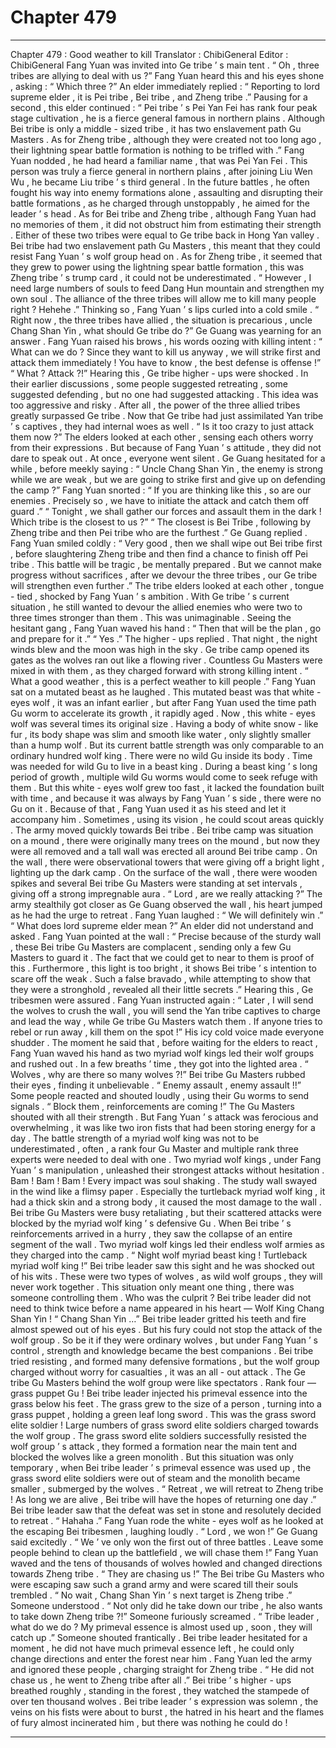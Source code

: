 
# Chapter 479


---

Chapter 479 : Good weather to kill
Translator : ChibiGeneral Editor : ChibiGeneral
Fang Yuan was invited into Ge tribe ’ s main tent .
“ Oh , three tribes are allying to deal with us ?” Fang Yuan heard this and his eyes shone , asking : “ Which three ?”
An elder immediately replied : “ Reporting to lord supreme elder , it is Pei tribe , Bei tribe , and Zheng tribe .”
Pausing for a second , this elder continued : “ Pei tribe ’ s Pei Yan Fei has rank four peak stage cultivation , he is a fierce general famous in northern plains . Although Bei tribe is only a middle - sized tribe , it has two enslavement path Gu Masters . As for Zheng tribe , although they were created not too long ago , their lightning spear battle formation is nothing to be trifled with .”
Fang Yuan nodded , he had heard a familiar name , that was Pei Yan Fei .
This person was truly a fierce general in northern plains , after joining Liu Wen Wu , he became Liu tribe ’ s third general .
In the future battles , he often fought his way into enemy formations alone , assaulting and disrupting their battle formations , as he charged through unstoppably , he aimed for the leader ’ s head .
As for Bei tribe and Zheng tribe , although Fang Yuan had no memories of them , it did not obstruct him from estimating their strength .
Either of these two tribes were equal to Ge tribe back in Hong Yan valley .
Bei tribe had two enslavement path Gu Masters , this meant that they could resist Fang Yuan ’ s wolf group head on . As for Zheng tribe , it seemed that they grew to power using the lightning spear battle formation , this was Zheng tribe ’ s trump card , it could not be underestimated .
“ However , I need large numbers of souls to feed Dang Hun mountain and strengthen my own soul . The alliance of the three tribes will allow me to kill many people right ? Hehehe .”
Thinking so , Fang Yuan ’ s lips curled into a cold smile .
“ Right now , the three tribes have allied , the situation is precarious , uncle Chang Shan Yin , what should Ge tribe do ?” Ge Guang was yearning for an answer .
Fang Yuan raised his brows , his words oozing with killing intent : “ What can we do ? Since they want to kill us anyway , we will strike first and attack them immediately ! You have to know , the best defense is offense !”
“ What ? Attack ?!”
Hearing this , Ge tribe higher - ups were shocked .
In their earlier discussions , some people suggested retreating , some suggested defending , but no one had suggested attacking .
This idea was too aggressive and risky . After all , the power of the three allied tribes greatly surpassed Ge tribe . Now that Ge tribe had just assimilated Yan tribe ’ s captives , they had internal woes as well .
“ Is it too crazy to just attack them now ?” The elders looked at each other , sensing each others worry from their expressions . But because of Fang Yuan ’ s attitude , they did not dare to speak out .
At once , everyone went silent .
Ge Guang hesitated for a while , before meekly saying : “ Uncle Chang Shan Yin , the enemy is strong while we are weak , but we are going to strike first and give up on defending the camp ?”
Fang Yuan snorted : “ If you are thinking like this , so are our enemies . Precisely so , we have to initiate the attack and catch them off guard .”
“ Tonight , we shall gather our forces and assault them in the dark ! Which tribe is the closest to us ?”
“ The closest is Bei Tribe , following by Zheng tribe and then Pei tribe who are the furthest .” Ge Guang replied .
Fang Yuan smiled coldly : “ Very good , then we shall wipe out Bei tribe first , before slaughtering Zheng tribe and then find a chance to finish off Pei tribe . This battle will be tragic , be mentally prepared . But we cannot make progress without sacrifices , after we devour the three tribes , our Ge tribe will strengthen even further .”
The tribe elders looked at each other , tongue - tied , shocked by Fang Yuan ’ s ambition .
With Ge tribe ’ s current situation , he still wanted to devour the allied enemies who were two to three times stronger than them . This was unimaginable .
Seeing the hesitant gang , Fang Yuan waved his hand : “ Then that will be the plan , go and prepare for it .”
“ Yes .” The higher - ups replied .
That night , the night winds blew and the moon was high in the sky .
Ge tribe camp opened its gates as the wolves ran out like a flowing river . Countless Gu Masters were mixed in with them , as they charged forward with strong killing intent .
“ What a good weather , this is a perfect weather to kill people .” Fang Yuan sat on a mutated beast as he laughed .
This mutated beast was that white - eyes wolf , it was an infant earlier , but after Fang Yuan used the time path Gu worm to accelerate its growth , it rapidly aged . Now , this white - eyes wolf was several times its original size .
Having a body of white snow - like fur , its body shape was slim and smooth like water , only slightly smaller than a hump wolf .
But its current battle strength was only comparable to an ordinary hundred wolf king . There were no wild Gu inside its body .
Time was needed for wild Gu to live in a beast king . During a beast king ’ s long period of growth , multiple wild Gu worms would come to seek refuge with them .
But this white - eyes wolf grew too fast , it lacked the foundation built with time , and because it was always by Fang Yuan ’ s side , there were no Gu on it .
Because of that , Fang Yuan used it as his steed and let it accompany him . Sometimes , using its vision , he could scout areas quickly .
The army moved quickly towards Bei tribe .
Bei tribe camp was situation on a mound , there were originally many trees on the mound , but now they were all removed and a tall wall was erected all around Bei tribe camp .
On the wall , there were observational towers that were giving off a bright light , lighting up the dark camp . On the surface of the wall , there were wooden spikes and several Bei tribe Gu Masters were standing at set intervals , giving off a strong impregnable aura .
“ Lord , are we really attacking ?” The army stealthily got closer as Ge Guang observed the wall , his heart jumped as he had the urge to retreat .
Fang Yuan laughed : “ We will definitely win .”
“ What does lord supreme elder mean ?” An elder did not understand and asked .
Fang Yuan pointed at the wall : “ Precise because of the sturdy wall , these Bei tribe Gu Masters are complacent , sending only a few Gu Masters to guard it . The fact that we could get to near to them is proof of this . Furthermore , this light is too bright , it shows Bei tribe ’ s intention to scare off the weak . Such a false bravado , while attempting to show that they were a stronghold , revealed all their little secrets .”
Hearing this , Ge tribesmen were assured .
Fang Yuan instructed again : “ Later , I will send the wolves to crush the wall , you will send the Yan tribe captives to charge and lead the way , while Ge tribe Gu Masters watch them . If anyone tries to rebel or run away , kill them on the spot !”
His icy cold voice made everyone shudder .
The moment he said that , before waiting for the elders to react , Fang Yuan waved his hand as two myriad wolf kings led their wolf groups and rushed out . In a few breaths ’ time , they got into the lighted area .
“ Wolves , why are there so many wolves ?!” Bei tribe Gu Masters rubbed their eyes , finding it unbelievable .
“ Enemy assault , enemy assault !!” Some people reacted and shouted loudly , using their Gu worms to send signals .
“ Block them , reinforcements are coming !” The Gu Masters shouted with all their strength .
But Fang Yuan ’ s attack was ferocious and overwhelming , it was like two iron fists that had been storing energy for a day .
The battle strength of a myriad wolf king was not to be underestimated , often , a rank four Gu Master and multiple rank three experts were needed to deal with one .
Two myriad wolf kings , under Fang Yuan ’ s manipulation , unleashed their strongest attacks without hesitation .
Bam ! Bam ! Bam !
Every impact was soul shaking . The study wall swayed in the wind like a flimsy paper .
Especially the turtleback myriad wolf king , it had a thick skin and a strong body , it caused the most damage to the wall .
Bei tribe Gu Masters were busy retaliating , but their scattered attacks were blocked by the myriad wolf king ’ s defensive Gu .
When Bei tribe ’ s reinforcements arrived in a hurry , they saw the collapse of an entire segment of the wall . Two myriad wolf kings led their endless wolf armies as they charged into the camp .
“ Night wolf myriad beast king ! Turtleback myriad wolf king !” Bei tribe leader saw this sight and he was shocked out of his wits .
These were two types of wolves , as wild wolf groups , they will never work together . This situation only meant one thing , there was someone controlling them .
Who was the culprit ?
Bei tribe leader did not need to think twice before a name appeared in his heart — Wolf King Chang Shan Yin !
“ Chang Shan Yin …” Bei tribe leader gritted his teeth and fire almost spewed out of his eyes .
But his fury could not stop the attack of the wolf group .
So be it if they were ordinary wolves , but under Fang Yuan ’ s control , strength and knowledge became the best companions .
Bei tribe tried resisting , and formed many defensive formations , but the wolf group charged without worry for casualties , it was an all - out attack .
The Ge tribe Gu Masters behind the wolf group were like spectators .
Rank four — grass puppet Gu !
Bei tribe leader injected his primeval essence into the grass below his feet .
The grass grew to the size of a person , turning into a grass puppet , holding a green leaf long sword .
This was the grass sword elite soldier !
Large numbers of grass sword elite soldiers charged towards the wolf group .
The grass sword elite soldiers successfully resisted the wolf group ’ s attack , they formed a formation near the main tent and blocked the wolves like a green monolith .
But this situation was only temporary , when Bei tribe leader ’ s primeval essence was used up , the grass sword elite soldiers were out of steam and the monolith became smaller , submerged by the wolves .
“ Retreat , we will retreat to Zheng tribe ! As long we are alive , Bei tribe will have the hopes of returning one day .” Bei tribe leader saw that the defeat was set in stone and resolutely decided to retreat .
“ Hahaha .” Fang Yuan rode the white - eyes wolf as he looked at the escaping Bei tribesmen , laughing loudly .
“ Lord , we won !” Ge Guang said excitedly .
“ We ’ ve only won the first out of three battles . Leave some people behind to clean up the battlefield , we will chase them !” Fang Yuan waved and the tens of thousands of wolves howled and changed directions towards Zheng tribe .
“ They are chasing us !” The Bei tribe Gu Masters who were escaping saw such a grand army and were scared till their souls trembled .
“ No wait , Chang Shan Yin ’ s next target is Zheng tribe .” Someone understood .
“ Not only did he take down our tribe , he also wants to take down Zheng tribe ?!” Someone furiously screamed .
“ Tribe leader , what do we do ? My primeval essence is almost used up , soon , they will catch up .” Someone shouted frantically .
Bei tribe leader hesitated for a moment , he did not have much primeval essence left , he could only change directions and enter the forest near him .
Fang Yuan led the army and ignored these people , charging straight for Zheng tribe .
“ He did not chase us , he went to Zheng tribe after all .” Bei tribe ’ s higher - ups breathed roughly , standing in the forest , they watched the stampede of over ten thousand wolves .
Bei tribe leader ’ s expression was solemn , the veins on his fists were about to burst , the hatred in his heart and the flames of fury almost incinerated him , but there was nothing he could do !

---

